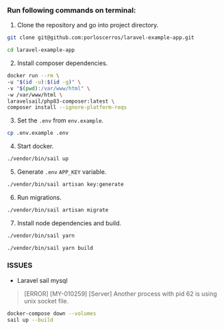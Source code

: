 
### Run following commands on terminal:

1. Clone the repository and go into project directory.
```bash
git clone git@github.com:porloscerros/laravel-example-app.git

cd laravel-example-app
```

2. Install composer dependencies.
```bash
docker run --rm \
-u "$(id -u):$(id -g)" \
-v "$(pwd):/var/www/html" \
-w /var/www/html \
laravelsail/php83-composer:latest \
composer install --ignore-platform-reqs
```


3. Set the `.env` from `env.example`.
```bash
cp .env.example .env
```

4. Start docker.
```bash
./vendor/bin/sail up
```

5. Generate `.env` `APP_KEY` variable.
```bash
./vendor/bin/sail artisan key:generate
```

6. Run migrations.
```bash
./vendor/bin/sail artisan migrate
```

7. Install node dependencies and build.
```bash
./vendor/bin/sail yarn

./vendor/bin/sail yarn build
```

### ISSUES
- Laravel sail mysql
> [ERROR] [MY-010259] [Server] Another process with pid 62 is using unix socket file.
```bash
docker-compose down --volumes
sail up --build
```
